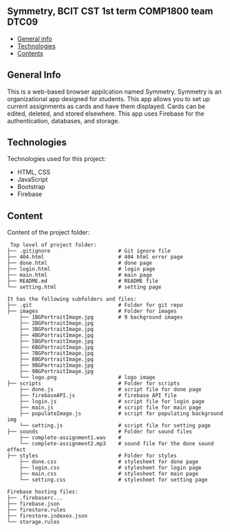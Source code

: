 ## Symmetry, BCIT CST 1st term COMP1800 team DTC09

* [General info](#general-info)
* [Technologies](#technologies)
* [Contents](#content)

## General Info
This is a web-based browser appilcation named Symmetry. Symmetry is an organizational app designed for students.
This app allows you to set up current assignments as cards and have them displayed. Cards can be edited, deleted, 
and stored elsewhere. This app uses Firebase for the authentication, databases, and storage.

	
## Technologies
Technologies used for this project:
* HTML, CSS
* JavaScript
* Bootstrap 
* Firebase
	
## Content
Content of the project folder:

```
 Top level of project folder: 
├── .gitignore                      # Git ignore file
├── 404.html                        # 404 html error page
├── done.html                       # done page
├── login.html                      # login page
├── main.html                       # main page
├── README.md                       # README file
└── setting.html                    # setting page

It has the following subfolders and files:
├── .git                            # Folder for git repo
├── images                          # Folder for images
    ├── 1BGPortraitImage.jpg        # 9 background images
    ├── 2BGPortraitImage.jpg
    ├── 3BGPortraitImage.jpg
    ├── 4BGPortraitImage.jpg
    ├── 5BGPortraitImage.jpg
    ├── 6BGPortraitImage.jpg
    ├── 7BGPortraitImage.jpg
    ├── 8BGPortraitImage.jpg
    ├── 9BGPortraitImage.jpg
    ├── 9BGPortraitImage.jpg
    └── logo.png                    # logo image
├── scripts                         # Folder for scripts
    ├── done.js                     # script file for done page
    ├── firebaseAPI.js              # firebase API file
    ├── login.js                    # script file for login page
    ├── main.js                     # script file for main page
    ├── populateImage.js            # script for populating background img
    └── setting.js                  # script file for setting page
├── sounds                          # Folder for sound files
    ├── complete-assignment1.wav    #  
    └── complete-assignment2.mp3    # sound file for the done sound effect
├── styles                          # Folder for styles
    ├── done.css                    # stylesheet for done page
    ├── login.css                   # stylesheet for login page
    ├── main.css                    # stylesheet for main page
    └── setting.css                 # stylesheet for setting page

Firebase hosting files: 
├── .firebaserc...
├── firebase.json
├── firestore.rules
├── firestore.indexex.json
└── storage.rules

```
